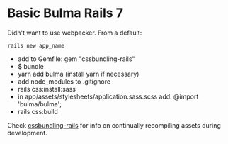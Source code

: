 # Basic Bulma Rails 7

Didn't want to use webpacker. From a default:

    rails new app_name

- add to Gemfile: gem "cssbundling-rails"
- $ bundle
- yarn add bulma (install yarn if necessary)
- add node_modules to .gitignore
- rails css:install:sass
- in app/assets/stylesheets/application.sass.scss add: @import 'bulma/bulma';
- rails css:build

Check [cssbundling-rails](https://github.com/rails/cssbundling-rails) for info on continually recompiling assets during development.
